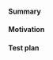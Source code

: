 <!-- Checklist For PRs

* Ensure you've written tests where applicable
* Add a CHANGELOG.md entry describing your change, thank yourself!
* Update README.md and example_test.go if necessary
-->


#### Summary
<!-- Simple summary of what the code does or what you have changed. -->


#### Motivation
<!-- Why are you making this change? This can be a link to a GitHub Issue. -->


#### Test plan
<!-- How did you test this change? This can be as simple as “I wrote automated tests.” -->
